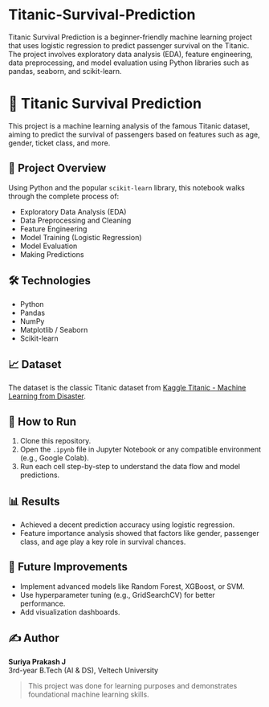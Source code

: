 # Titanic-Survival-Prediction
Titanic Survival Prediction is a beginner-friendly machine learning project that uses logistic regression to predict passenger survival on the Titanic. The project involves exploratory data analysis (EDA), feature engineering, data preprocessing, and model evaluation using Python libraries such as pandas, seaborn, and scikit-learn.
# 🚢 Titanic Survival Prediction

This project is a machine learning analysis of the famous Titanic dataset, aiming to predict the survival of passengers based on features such as age, gender, ticket class, and more.

## 📂 Project Overview

Using Python and the popular `scikit-learn` library, this notebook walks through the complete process of:

- Exploratory Data Analysis (EDA)
- Data Preprocessing and Cleaning
- Feature Engineering
- Model Training (Logistic Regression)
- Model Evaluation
- Making Predictions



## 🛠️ Technologies

- Python
- Pandas
- NumPy
- Matplotlib / Seaborn
- Scikit-learn

## 📈 Dataset

The dataset is the classic Titanic dataset from [Kaggle Titanic - Machine Learning from Disaster](https://www.kaggle.com/competitions/titanic).

## 🚀 How to Run

1. Clone this repository.
2. Open the `.ipynb` file in Jupyter Notebook or any compatible environment (e.g., Google Colab).
3. Run each cell step-by-step to understand the data flow and model predictions.

## 📊 Results

- Achieved a decent prediction accuracy using logistic regression.
- Feature importance analysis showed that factors like gender, passenger class, and age play a key role in survival chances.

## 📌 Future Improvements

- Implement advanced models like Random Forest, XGBoost, or SVM.
- Use hyperparameter tuning (e.g., GridSearchCV) for better performance.
- Add visualization dashboards.

## ✍️ Author

**Suriya Prakash J**  
3rd-year B.Tech (AI & DS), Veltech University  




> This project was done for learning purposes and demonstrates foundational machine learning skills.
